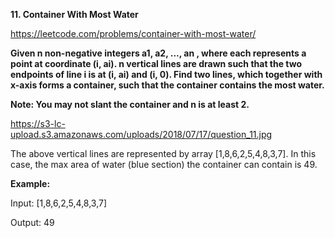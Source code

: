 **11. Container With Most Water**

https://leetcode.com/problems/container-with-most-water/

**Given n non-negative integers a1, a2, ..., an , where each represents a point at coordinate (i, ai). n vertical lines are drawn such that the two endpoints of line i is at (i, ai) and (i, 0). Find two lines, which together with x-axis forms a container, such that the container contains the most water.**

**Note: You may not slant the container and n is at least 2.**


https://s3-lc-upload.s3.amazonaws.com/uploads/2018/07/17/question_11.jpg

The above vertical lines are represented by array [1,8,6,2,5,4,8,3,7]. In this case, the max area of water (blue section) the container can contain is 49.

 

**Example:**

Input: [1,8,6,2,5,4,8,3,7]

Output: 49